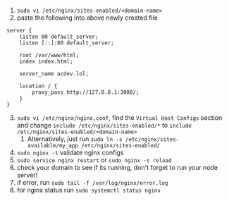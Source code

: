 1. `sudo vi /etc/nginx/sites-enabled/<domain-name>`
2. paste the following into above newly created file
```
server {
	listen 80 default_server;
	listen [::]:80 default_server;

	root /var/www/html;
	index index.html;

	server_name acdev.lol;

    location / {
		proxy_pass http://127.0.0.1:3000/;
	} 
}
```
3. `sudo vi /etc/nginx/nginx.conf`, find the `Virtual Host Configs` section and change `include /etc/nginx/sites-enabled/*` to `include /etc/nginx/sites-enabled/<domain-name>`
	1. Alternatively, just run `sudo ln -s /etc/nginx/sites-available/my_app /etc/nginx/sites-enabled/`
4. `sudo nginx -t` validate nginx configs
5. `sudo service nginx restart` or `sudo nginx -s reload`
6. check your domain to see if its running, don't forget to run your node server!
7. if error, run `sudo tail -f /var/log/nginx/error.log`
8. for nginx status run `sudo systemctl status nginx`